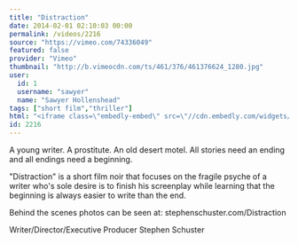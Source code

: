 ```yaml
---
title: "Distraction"
date: 2014-02-01 02:10:03 00:00
permalink: /videos/2216
source: "https://vimeo.com/74336049"
featured: false
provider: "Vimeo"
thumbnail: "http://b.vimeocdn.com/ts/461/376/461376624_1280.jpg"
user:
  id: 1
  username: "sawyer"
  name: "Sawyer Hollenshead"
tags: ["short film","thriller"]
html: "<iframe class=\"embedly-embed\" src=\"//cdn.embedly.com/widgets/media.html?src=http%3A%2F%2Fplayer.vimeo.com%2Fvideo%2F74336049&src_secure=1&url=http%3A%2F%2Fvimeo.com%2F74336049&image=http%3A%2F%2Fb.vimeocdn.com%2Fts%2F461%2F376%2F461376624_1280.jpg&key=950020ba825211e1a0764040d3dc5c07&type=text%2Fhtml&schema=vimeo\" width=\"1280\" height=\"720\" scrolling=\"no\" frameborder=\"0\" allowfullscreen></iframe>"
id: 2216
---
```


A young writer. A prostitute. An old desert motel. All stories need an ending and all endings need a beginning.

"Distraction" is a short film noir that focuses on the fragile psyche of a writer who's sole desire is to finish his screenplay while learning that the beginning is always easier to write than the end.

Behind the scenes photos can be seen at: stephenschuster.com/Distraction

Writer/Director/Executive Producer
Stephen Schuster